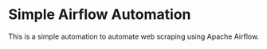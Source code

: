 # Simple Airflow Automation
This is a simple automation to automate web scraping using Apache Airflow.
